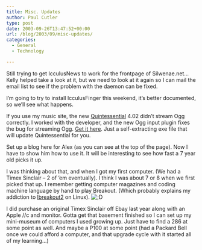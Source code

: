 ```yaml
---
title: Misc. Updates
author: Paul Cutler
type: post
date: 2003-09-26T13:47:52+00:00
url: /blog/2003/09/misc-updates/
categories:
  - General
  - Technology

---
```

Still trying to get IcculusNews to work for the frontpage of Silwenae.net&#8230; Kelly helped take a look at it, but we need to look at it again so I can mail the email list to see if the problem with the daemon can be fixed.

I&#8217;m going to try to install IcculusFinger this weekend, it&#8217;s better documented, so we&#8217;ll see what happens.

If you use my music site, the new [Quintessential][1] 4.02 didn&#8217;t stream Ogg correctly. I worked with the developer, and the new Ogg input plugin fixes the bug for streaming Ogg. [Get it here][2]. Just a self-extracting exe file that will update Quintessential for you.

Set up a blog here for Alex (as you can see at the top of the page). Now I have to show him how to use it. It will be interesting to see how fast a 7 year old picks it up.

I was thinking about that, and when I got my first computer. (We had a Timex Sinclair &#8211; 2 of &#8217;em eventually). I think I was about 7 or 8 when we first picked that up. I remember getting computer magazines and coding machine language by hand to play Breakout. (Which probably explains my addiction to [lbreakout2][3] on Linux). <img src='https://i0.wp.com/www.silwenae.net/blogs/img/smilies/graysmilewinkgrin.gif?w=700' alt='&#59;&#68;' class='middle' data-recalc-dims="1" />

I did purchase an original Timex Sinclair off Ebay last year along with an Apple //c and monitor. Gotta get that basement finished so I can set up my mini-museum of computers I used growing up. Just have to find a 286 at some point as well. And maybe a P100 at some point (had a Packard Bell once we could afford a computer, and that upgrade cycle with it started all of my learning&#8230;)

 [1]: http://www.quinnware.com
 [2]: http://www.quinnware.com/list_plugins.php?type=input
 [3]: http://lgames.sourceforge.net/index.php?project=LBreakout2